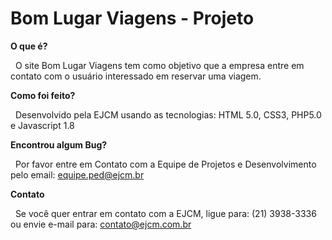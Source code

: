 # Bom Lugar Viagens - Projeto

**O que é?**

  O site Bom Lugar Viagens tem como objetivo que a empresa entre em contato com o usuário interessado em reservar uma viagem. 

**Como foi feito?**

  Desenvolvido pela EJCM usando as tecnologias: HTML 5.0, CSS3, PHP5.0 e Javascript 1.8

**Encontrou algum Bug?**

  Por favor entre em Contato com a Equipe de Projetos e Desenvolvimento pelo email: equipe.ped@ejcm.br

**Contato**

  Se você quer entrar em contato com a EJCM, ligue para: (21) 3938-3336 ou envie e-mail para: contato@ejcm.com.br